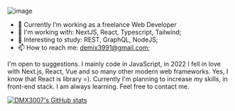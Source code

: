 ![image](https://user-images.githubusercontent.com/44518852/219102285-3c149fea-0c4d-4dfd-bc6f-f4c43efebcf9.png)
- 🔭 Currently I’m working as a freelance Web Developer
- 🌱 I'm working with: NextJS, React, Typescript, Tailwind;
- 📝 Interesting to study: REST, GraphQL, NodeJS;
- 📫 How to reach me: demix3991@gmail.com;

I'm open to suggestions. I mainly code in JavaScript, in 2022 I fell in love with Next.js, React, Vue and so many other modern web frameworks. Yes, I know that React is library =). Currently I'm planning to increase my skills, in front-end stack. I am always learning. Feel free to contact me.

[![DMX3007's GitHub stats](https://github-readme-stats.vercel.app/api?username=dmx3007&theme=moltack&show_icons=true)](https://github.com/anuraghazra/github-readme-stats)
